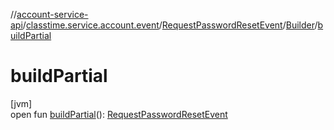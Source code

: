 //[account-service-api](../../../../index.md)/[classtime.service.account.event](../../index.md)/[RequestPasswordResetEvent](../index.md)/[Builder](index.md)/[buildPartial](build-partial.md)

# buildPartial

[jvm]\
open fun [buildPartial](build-partial.md)(): [RequestPasswordResetEvent](../index.md)
